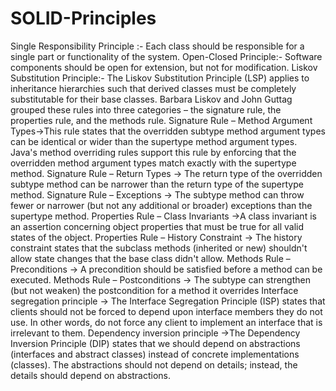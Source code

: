 # SOLID-Principles

Single Responsibility Principle :- Each class should be responsible for a single part or functionality of the system.
Open-Closed Principle:- Software components should be open for extension, but not for modification.
Liskov Substitution Principle:- The Liskov Substitution Principle (LSP) applies to inheritance hierarchies such that
 derived classes must be completely substitutable for their base classes.
       Barbara Liskov and John Guttag grouped these rules into three categories – the signature rule, the properties rule,
       and the methods rule.
          Signature Rule – Method Argument Types->This rule states that the overridden subtype method argument types can be
           identical or wider than the supertype method argument types.
           Java's method overriding rules support this rule by enforcing that the overridden method argument types match exactly
           with the supertype method.
          Signature Rule – Return Types -> The return type of the overridden subtype method can be narrower than the return type
           of the supertype method.
          Signature Rule – Exceptions -> The subtype method can throw fewer or narrower (but not any additional or broader)
           exceptions than the supertype method.
          Properties Rule – Class Invariants ->A class invariant is an assertion concerning object properties that must be true
           for all valid states of the object.
          Properties Rule – History Constraint -> The history constraint states that the subclass methods (inherited or new) shouldn't
           allow state changes that the base class didn't allow.
          Methods Rule – Preconditions -> A precondition should be satisfied before a method can be executed.
          Methods Rule – Postconditions -> The subtype can strengthen (but not weaken) the postcondition for a method it overrides
Interface segregation principle -> The Interface Segregation Principle (ISP) states that clients should not be forced to
 depend upon interface members they do not use. In other words, do not force any client to implement an interface that is
 irrelevant to them.
Dependency inversion principle ->The Dependency Inversion Principle (DIP) states that we should depend on abstractions
 (interfaces and abstract classes) instead of concrete implementations (classes). The abstractions should not depend on
 details; instead, the details should depend on abstractions.
